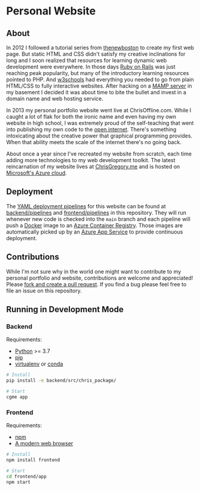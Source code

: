 # Personal Website

## About

In 2012 I followed a tutorial series from [thenewboston](https://www.youtube.com/watch?v=k3dJKtQmyd0&list=PLC1322B5A0180C946&index=2) to create my first web page. But static HTML and CSS didn't satisfy my creative inclinations for long and I soon realized that resources for learning dynamic web development were everywhere. In those days [Ruby on Rails](https://rubyonrails.org/) was just reaching peak popularity, but many of the introductory learning resources pointed to PHP. And [w3schools](https://www.w3schools.com/php/) had everything you needed to go from plain HTML/CSS to fully interactive websites. After hacking on a [MAMP server](https://www.mamp.info/en/mac/) in my basement I decided it was about time to bite the bullet and invest in a domain name and web hosting service.

In 2013 my personal portfolio website went live at ChrisOffline.com. While I caught a lot of flak for both the ironic name and even having my own website in high school, I was extremely proud of the self-teaching that went into publishing my own code to the [open internet](http://www.theopeninter.net/). There's something intoxicating about the creative power that graphical programming provides. When that ability meets the scale of the internet there's no going back.

About once a year since I've recreated my website from scratch, each time adding more technologies to my web development toolkit. The latest reincarnation of my website lives at [ChrisGregory.me](http://www.ChrisGregory.me) and is hosted on [Microsoft's Azure cloud](https://azure.microsoft.com/en-us/).

## Deployment

The [YAML deployment pipelines](https://docs.microsoft.com/en-us/azure/devops/pipelines/yaml-schema) for this website can be found at [backend/pipelines](http://github.com/gregorybchris/personal-website/tree/main/backend/pipelines) and [frontend/pipelines](http://github.com/gregorybchris/personal-website/tree/main/frontend/pipelines) in this repository. They will run whenever new code is checked into the `main` branch and each pipeline will push a [Docker](https://www.docker.com/) image to an [Azure Container Registry](https://azure.microsoft.com/en-us/services/container-registry/). Those images are automatically picked up by an [Azure App Service](https://azure.microsoft.com/en-us/services/app-service/) to provide continuous deployment.

## Contributions

While I'm not sure why in the world one might want to contribute to my personal portfolio and website, contributions are welcome and appreciated! Please [fork and create a pull request](https://guides.github.com/activities/forking/). If you find a bug please feel free to file an issue on this repository.

## Running in Development Mode

### Backend

Requirements:

- [Python](https://www.python.org/) >= 3.7
- [pip](https://pip.pypa.io/en/stable/)
- [virtualenv](https://virtualenv.pypa.io/en/stable/) or [conda](https://docs.conda.io/en/latest/miniconda.html)

```bash
# Install
pip install -e backend/src/chris_package/

# Start
cgme app
```

### Frontend

Requirements:

- [npm](https://www.npmjs.com/get-npm)
- [A modern web browser](https://www.microsoft.com/en-us/edge)

```bash
# Install
npm install frontend

# Start
cd frontend/app
npm start
```
